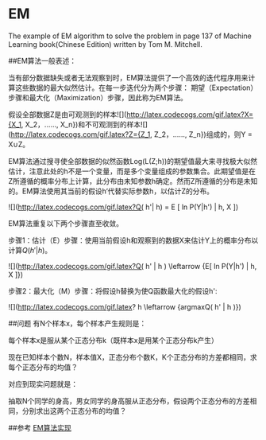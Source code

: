 # EM
The example of EM algorithm to solve the problem in page 137 of Machine Learning book(Chinese Edition) written by Tom M. Mitchell.

##EM算法一般表述：
     
当有部分数据缺失或者无法观察到时，EM算法提供了一个高效的迭代程序用来计算这些数据的最大似然估计。在每一步迭代分为两个步骤：
期望（Expectation）步骤和最大化（Maximization）步骤，因此称为EM算法。

假设全部数据Z是由可观测到的样本![](http://latex.codecogs.com/gif.latex?X={X_1, X_2，……, X_n})和不可观测到的样本![](http://latex.codecogs.com/gif.latex?Z={Z_1, Z_2，……, Z_n})组成的，则Y = X∪Z。

EM算法通过搜寻使全部数据的似然函数Log(L(Z;h))的期望值最大来寻找极大似然估计，注意此处的h不是一个变量，而是多个变量组成的参数集合。此期望值是在Z所遵循的概率分布上计算，此分布由未知参数h确定。然而Z所遵循的分布是未知的。EM算法使用其当前的假设h‘代替实际参数h，以估计Z的分布。

![](http://latex.codecogs.com/gif.latex?Q( h'| h) = E [ ln P(Y|h') | h, X ])

EM算法重复以下两个步骤直至收敛。

步骤1：估计（E）步骤：使用当前假设h和观察到的数据X来估计Y上的概率分布以计算$Q( h' | h )$。

![](http://latex.codecogs.com/gif.latex?Q( h' | h ) \leftarrow {E[ ln P(Y|h') | h, X ]})
                                                     
步骤2：最大化（M）步骤：将假设h替换为使Q函数最大化的假设h':

![](http://latex.codecogs.com/gif.latex? h \leftarrow {argmaxQ( h' | h )})

##问题
有N个样本x，每个样本产生规则是：

每个样本x是服从某个正态分布k（既样本x是用某个正态分布k产生）

现在已知样本个数N，样本值X，正态分布个数K，K个正态分布的方差都相同，求每个正态分布的均值？

对应到现实问题就是：

抽取N个同学的身高，男女同学的身高服从正态分布，假设两个正态分布的方差相同，分别求出这两个正态分布的均值？

##参考
[EM算法实现](http://blog.csdn.net/chasdmeng/article/details/38709063)
